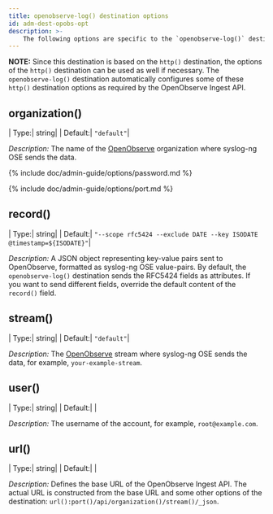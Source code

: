 ```yaml
---
title: openobserve-log() destination options 
id: adm-dest-opobs-opt
description: >-
    The following options are specific to the `openobserve-log()` destination. 
---
```


**NOTE:** Since this destination is based on the `http()` destination, the options of the `http()` destination can be used as well if necessary. The `openobserve-log()` destination automatically configures some of these `http()` destination options as required by the OpenObserve Ingest API.

## organization()

|  Type:|      string|
|  Default:|   `"default"`|

*Description:* The name of the [OpenObserve](https://openobserve.ai/docs/user-guide/organizations/) organization where syslog-ng OSE sends the data.

{% include doc/admin-guide/options/password.md %}

{% include doc/admin-guide/options/port.md %}

## record()

|  Type:|      string|
|  Default:|   `"--scope rfc5424 --exclude DATE --key ISODATE @timestamp=${ISODATE}"`|

*Description:* A JSON object representing key-value pairs sent to OpenObserve, formatted as syslog-ng OSE value-pairs. By default, the `openobserve-log()` destination sends the RFC5424 fields as attributes. If you want to send different fields, override the default content of the `record()` field.

## stream()

|  Type:|      string|
|  Default:|   `"default"`|

*Description:* The [OpenObserve](https://openobserve.ai/docs/user-guide/streams/) stream where syslog-ng OSE sends the data, for example, `your-example-stream`.

## user()

|  Type:|      string|
|  Default:|   |

*Description:* The username of the account, for example, `root@example.com`.

## url()

|  Type:|      string|
|  Default:|   |

*Description:* Defines the base URL of the OpenObserve Ingest API. The actual URL is constructed from the base URL and some other options of the destination: `url():port()/api/organization()/stream()/_json`.